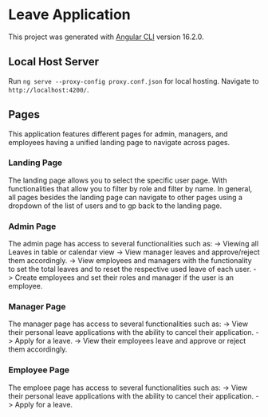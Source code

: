 # Leave Application

This project was generated with [Angular CLI](https://github.com/angular/angular-cli) version 16.2.0.

## Local Host Server

Run `ng serve --proxy-config proxy.conf.json` for local hosting. Navigate to `http://localhost:4200/`. 

## Pages

This application features different pages for admin, managers, and employees having a unified landing page to navigate across pages.

### Landing Page

The landing page allows you to select the specific user page. With functionalities that allow you to filter by role and filter by name.
In general, all pages besides the landing page can navigate to other pages using a dropdown of the list of users and to gp back to the landing page.

### Admin Page

The admin page has access to several functionalities such as:
-> Viewing all Leaves in table or calendar view
-> View manager leaves and approve/reject them accordingly.
-> View employees and managers with the functionality to set the total leaves and to reset the respective used leave of each user.
-> Create employees and set their roles and manager if the user is an employee.

### Manager Page

The manager page has access to several functionalities such as:
-> View their personal leave applications with the ability to cancel their application.
-> Apply for a leave.
-> View their employees leave and approve or reject them accordingly.

### Employee Page

The emploee page has access to several functionalities such as:
-> View their personal leave applications with the ability to cancel their application.
-> Apply for a leave.

